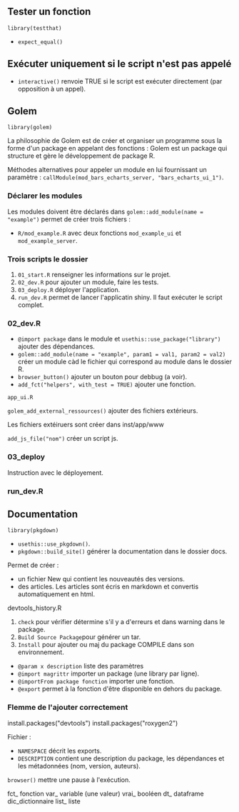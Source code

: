 ## Tester un fonction

`library(testthat)`

* `expect_equal()`

## Exécuter uniquement si le script n'est pas appelé

* `interactive()` renvoie TRUE si le script est exécuter directement (par opposition à un appel).

## Golem

`library(golem)`

La philosophie de Golem est de créer et organiser un programme sous la forme d'un package en appelant des fonctions :
Golem est un package qui structure et gère le développement de package R.

Méthodes alternatives pour appeler un module en lui fournissant un paramètre : `callModule(mod_bars_echarts_server, "bars_echarts_ui_1")`.

### Déclarer les modules

Les modules doivent être déclarés dans `golem::add_module(name = "example")` permet de créer trois fichiers :

* `R/mod_example.R` avec deux fonctions `mod_example_ui` et `mod_example_server`.

### Trois scripts le dossier 

1. `01_start.R` renseigner les informations sur le projet.
2. `02_dev.R` pour ajouter un module, faire les tests.
3. `03_deploy.R` déployer l'application.
4. `run_dev.R` permet de lancer l'applicatin shiny. Il faut exécuter le script complet.

### 02_dev.R

* `@import package` dans le module et `usethis::use_package("library")` ajouter des dépendances.
* `golem::add_module(name = "example", param1 = val1, param2 = val2)` créer un module càd le fichier qui correspond au module dans le dossier R.
* `browser_button()` ajouter un bouton pour debbug (a voir).
* `add_fct("helpers", with_test = TRUE)` ajouter une fonction.

`app_ui.R`

`golem_add_external_ressources()` ajouter des fichiers extérieurs.

Les fichiers extéiruers sont créer dans inst/app/www

`add_js_file("nom")` créer un script js.

### 03_deploy 

Instruction avec le déployement.

### run_dev.R

## Documentation

`library(pkgdown)`

* `usethis::use_pkgdown()`.
* `pkgdown::build_site()` générer la documentation dans le dossier docs.

Permet de créer : 

* un fichier New qui contient les nouveautés des versions.
* des articles. Les articles sont écris en markdown et convertis automatiquement en html.



devtools_history.R

1. `check` pour vérifier détermine s'il y a d'erreurs et dans warning dans le package.
2. `Build Source Package`pour générer un tar.
3. `Install` pour ajouter ou maj du package COMPILE dans son environnement.

* `@param x description` liste des paramètres 
* `@import magrittr` importer un package (une library par ligne).
* `@importFrom package fonction` importer une fonction.
* `@export` permet à la fonction d'être disponible en dehors du package.

### Flemme de l'ajouter correctement

install.packages("devtools")
install.packages("roxygen2")

Fichier :

* `NAMESPACE` décrit les exports.
* `DESCRIPTION` contient une description du package, les dépendances et les métadonnées (nom, version, auteurs).

`browser()` mettre une pause à l'exécution.

fct_ fonction
var_ variable (une valeur)
vrai_ booléen
dt_ dataframe
dic_dictionnaire
list_ liste

